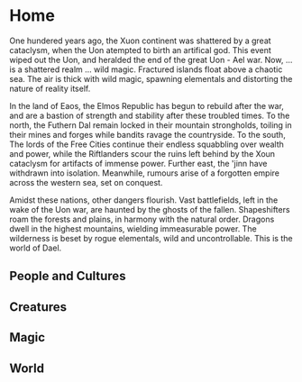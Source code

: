 # Home
One hundered years ago, the Xuon continent was shattered by a great
cataclysm, when the Uon atempted to birth an artifical god. This event
wiped out the Uon, and heralded the end of the great Uon - Ael war.
Now, ... is a shattered realm ... wild magic. Fractured islands float
above a chaotic sea. The air is thick with wild magic, spawning
elementals and distorting the nature of reality itself.

In the land of Eaos, the Elmos Republic has begun to rebuild after the
war, and are a bastion of strength and stability after these troubled
times.
To the north, the Futhern Dal remain locked in their mountain
strongholds, toiling in their mines and forges while bandits ravage the
countryside.
To the south, The lords of the Free Cities continue their endless
squabbling over wealth and power, while the Riftlanders scour the ruins
left behind by the Xoun cataclysm for artifacts of immense power.
Further east, the 'jinn have withdrawn into isolation.
Meanwhile, rumours arise of a forgotten empire across the western sea, set on conquest.

Amidst these nations, other dangers flourish. 
Vast battlefields, left in the wake of the Uon war, are haunted by the ghosts of the fallen.
Shapeshifters roam the forests and plains, in harmony with the natural order.
Dragons dwell in the highest mountains, wielding immeasurable power.
The wilderness is beset by rogue elementals, wild and uncontrollable.
This is the world of Dael.

## People and Cultures

## Creatures

## Magic

## World





